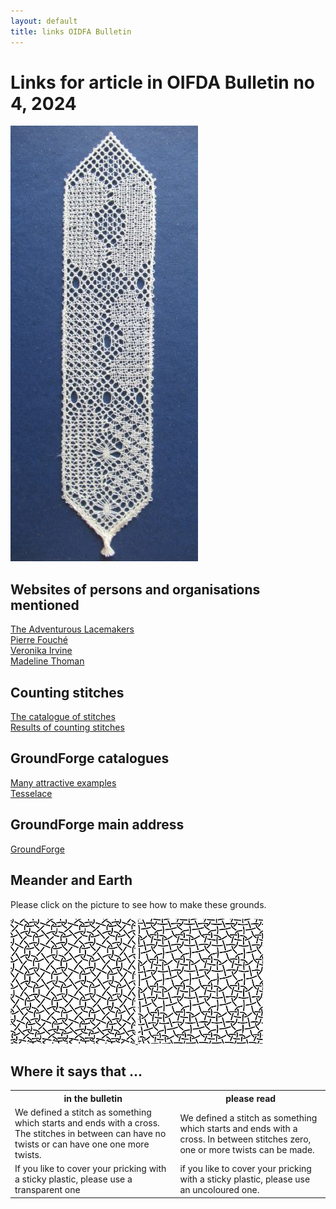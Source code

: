 ```yaml
---
layout: default
title: links OIDFA Bulletin
---
```


# Links for article in OIFDA Bulletin no 4, 2024

![](sampler.JPG?align=right)

## Websites of persons and organisations mentioned

[The Adventurous Lacemakers](https://www.theadventurouslacemakers.com/)    
[Pierre Fouché](http://www.pierrefouche.net/)    
[Veronika Irvine](https://linktr.ee/tesselace)       
[Madeline Thoman](https://www.madelinethoman.com/)    

## Counting stitches

[The catalogue of stitches](https://d-bl.github.io/MAE-gf/docs/stitches)   
[Results of counting stitches](https://d-bl.github.io/MAE-gf/docs/counting)      

## GroundForge catalogues

[Many attractive examples](https://d-bl.github.io/MAE-gf/)    
[Tesselace](https://d-bl.github.io/tesselace-to-gf/)    

## GroundForge main address

[GroundForge](https://d-bl.github.io/GroundForge/stitches)    

## Meander and Earth

Please click on the picture to see how to make these grounds.    

<a href="/GroundForge/stitches.html?patchWidth=12&patchHeight=12&paintStitches=-&n1=ctctt&c1=clcr&b1=crcl&a1=ctctctct&n2=ctctctct&c2=clcr&b2=crcl&a2=-&footside=r,1&tile=88,11&headside=8,r&shiftColsSW=0&shiftRowsSW=2&shiftColsSE=2&shiftRowsSE=2">
<img src="meander.png" alt="Meander" width="200" height="200">  
</a>   

<a href="/GroundForge/stitches.html?patchWidth=12&patchHeight=12&paintStitches=ctctctct&n1=ctctt&c1=clcr&b1=ctc&a1=ctctctct&n2=ctctctct&c2=ctc&b2=clcr&a2=-&footside=r,1&tile=88,11&headside=8,r&shiftColsSW=0&shiftRowsSW=2&shiftColsSE=2&shiftRowsSE=2">
<img src="earth.png" alt="Earth" width="200" height="200">  
</a>

[t-ec008]: /GroundForge/stitches.html?patchWidth=12&patchHeight=12&paintStitches=-&n1=ctctt&c1=clcr&b1=crcl&a1=ctctctct&n2=ctctctct&c2=clcr&b2=crcl&a2=-&footside=r,1&tile=88,11&headside=8,r&shiftColsSW=0&shiftRowsSW=2&shiftColsSE=2&shiftRowsSE=2

[t-ec010]: /GroundForge/stitches.html?patchWidth=12&patchHeight=12&paintStitches=ctctctct&n1=ctctt&c1=clcr&b1=ctc&a1=ctctctct&n2=ctctctct&c2=ctc&b2=clcr&a2=-&footside=r,1&tile=88,11&headside=8,r&shiftColsSW=0&shiftRowsSW=2&shiftColsSE=2&shiftRowsSE=2

<p style="clear: both"></p>

## Where it says that ...

<table class="oidfa">
  <tr>
    <th>in the bulletin</th>
    <th>please read</th></tr>
  <tr>
    <td> We defined a stitch as something which starts and ends with a cross. The stitches in between can have no twists or can have one one more twists.</td>
    <td>We defined a stitch as something which starts and ends with a cross. In between stitches zero, one or more twists can be made.</td>
  </tr>
  <tr>
    <td>If you like to cover your pricking with a sticky plastic, please use a transparent one</td>
    <td>if you like to cover your pricking with a sticky plastic, please use an uncoloured one. </td>
  </tr>
</table>

